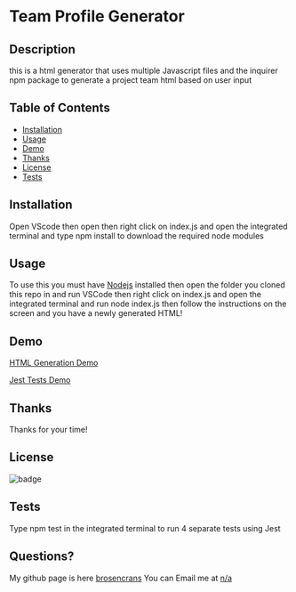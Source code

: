 # Team Profile Generator
  
  ## Description
  this is a html generator that uses multiple Javascript files and the inquirer npm package to generate a project team html based on user input
    
  ## Table of Contents
    
  - [Installation](#Installation)
  - [Usage](#Usage)
  - [Demo](#Demo)
  - [Thanks](#Thanks)
  - [License](#License)
  - [Tests](#Tests)
  
    
  ## Installation
  Open  VScode then open then right click on index.js and open the integrated terminal and type npm install to download the required node modules
    
  ## Usage
   To use this you must have [Nodejs](https://nodejs.org/en/) installed then open the folder you cloned this repo in and run VSCode then right click on index.js and open the integrated terminal and run node index.js then follow the instructions on the screen and you have a newly generated HTML!
 
  ## Demo 
  [HTML Generation Demo](https://watch.screencastify.com/v/nyuYcorcclOifTQzDcMf)
 
 [Jest Tests Demo](https://watch.screencastify.com/v/CctAGRWPo3lqi6TkCNXw)
  
  ## Thanks
  Thanks for your time!
  
  ## License
  ![badge](https://img.shields.io/badge/license-None-green)
  
  ## Tests
  Type npm test in the integrated terminal to run 4 separate tests using Jest
  
  ## Questions?
  My github page is here [brosencrans](https://github.com/brosencrans)
  You can Email me at <a href="mailto:n/a">n/a</a>
